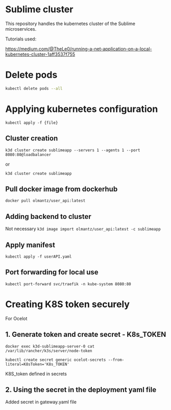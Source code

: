 # Sublime cluster 
This repository handles the kubernetes cluster of the Sublime microservices.

Tutorials used:

https://medium.com/@TheLe0/running-a-net-application-on-a-local-kubernetes-cluster-1aff3537f755

# Delete pods
```bash
kubectl delete pods --all
```

# Applying kubernetes configuration
```kubectl apply -f {file}```

## Cluster creation
```k3d cluster create sublimeapp --servers 1 --agents 1 --port 8080:80@loadbalancer```

or

```k3d cluster create sublimeapp```
## Pull docker image from dockerhub
```docker pull olmantz/user_api:latest```

## Adding backend to cluster
Not necessary ```k3d image import olmantz/user_api:latest -c sublimeapp```
## Apply manifest
```kubectl apply -f userAPI.yaml```

## Port forwarding for local use
```kubectl port-forward svc/traefik -n kube-system 8080:80```



# Creating K8S token securely
For Ocelot
## 1. Generate token and create  secret - K8s_TOKEN
```docker exec k3d-sublimeapp-server-0 cat /var/lib/rancher/k3s/server/node-token```

```kubectl create secret generic ocelot-secrets --from-literal=K8sToken='K8s_TOKEN'```

K8S_token defined in secrets
## 2. Using the secret in the deployment yaml file
Added secret in gateway.yaml file

